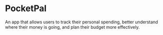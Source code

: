 # PocketPal
An app that allows users to track their personal spending, better understand where their money is going, and plan their budget more effectively.
